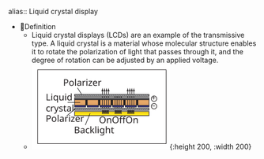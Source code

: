 alias:: Liquid crystal display

- 📝Definition
	- Liquid crystal displays (LCDs) are an example of the transmissive type. A liquid crystal is a material whose molecular structure enables it to rotate the polarization of light that passes through it, and the degree of rotation can be adjusted by an applied voltage.
	- ![name](../assets/LCD.svg){:height 200, :width 200}